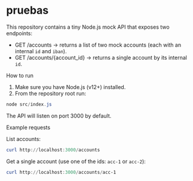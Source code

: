 # pruebas

This repository contains a tiny Node.js mock API that exposes two endpoints:

- GET /accounts -> returns a list of two mock accounts (each with an internal `id` and `iban`).
- GET /accounts/{account_id} -> returns a single account by its internal `id`.

How to run

1. Make sure you have Node.js (v12+) installed.
2. From the repository root run:

```powershell
node src/index.js
```

The API will listen on port 3000 by default.

Example requests

List accounts:

```powershell
curl http://localhost:3000/accounts
```

Get a single account (use one of the ids: `acc-1` or `acc-2`):

```powershell
curl http://localhost:3000/accounts/acc-1
```
